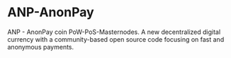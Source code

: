 # ANP-AnonPay
ANP - AnonPay coin  PoW-PoS-Masternodes. A new decentralized digital currency with a community-based open source code focusing on fast and anonymous payments.
